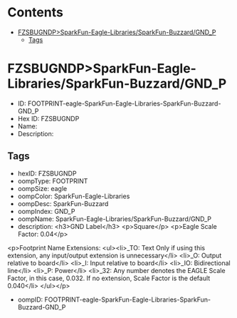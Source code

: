 



Contents
========

* [FZSBUGNDP>SparkFun-Eagle-Libraries/SparkFun-Buzzard/GND_P](#fzsbugndpsparkfun-eagle-librariessparkfun-buzzardgnd_p)
	* [Tags](#tags)

# FZSBUGNDP>SparkFun-Eagle-Libraries/SparkFun-Buzzard/GND_P

- ID: FOOTPRINT-eagle-SparkFun-Eagle-Libraries-SparkFun-Buzzard-GND_P
- Hex ID: FZSBUGNDP
- Name: 
- Description: 

## Tags

- hexID: FZSBUGNDP
- oompType: FOOTPRINT
- oompSize: eagle
- oompColor: SparkFun-Eagle-Libraries
- oompDesc: SparkFun-Buzzard
- oompIndex: GND_P
- oompName: SparkFun-Eagle-Libraries/SparkFun-Buzzard/GND_P
- description: &lt;h3&gt;GND Label&lt;/h3&gt;
&lt;p&gt;Square&lt;/p&gt;
&lt;p&gt;Eagle Scale Factor: 0.04&lt;/p&gt;

&lt;p&gt;Footprint Name Extensions:
&lt;ul&gt;&lt;li&gt;_TO: Text Only if using this extension, any input/output extension is unnecessary&lt;/li&gt;
&lt;li&gt;_O: Output relative to board&lt;/li&gt;
&lt;li&gt;_I: Input relative to board&lt;/li&gt;
&lt;li&gt;_IO: Bidirectional line&lt;/li&gt;
&lt;li&gt;_P: Power&lt;/li&gt;
&lt;li&gt;_32: Any number denotes the EAGLE Scale Factor, in this case, 0.032. If no extension, Scale Factor is the default 0.040&lt;/li&gt;
&lt;/ul&gt;&lt;/p&gt;
- oompID: FOOTPRINT-eagle-SparkFun-Eagle-Libraries-SparkFun-Buzzard-GND_P
